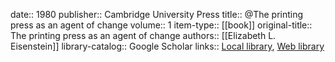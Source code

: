 date:: 1980
publisher:: Cambridge University Press
title:: @The printing press as an agent of change
volume:: 1
item-type:: [[book]]
original-title:: The printing press as an agent of change
authors:: [[Elizabeth L. Eisenstein]]
library-catalog:: Google Scholar
links:: [Local library](zotero://select/library/items/QVYUBFQ5), [Web library](https://www.zotero.org/users/6520516/items/QVYUBFQ5)

